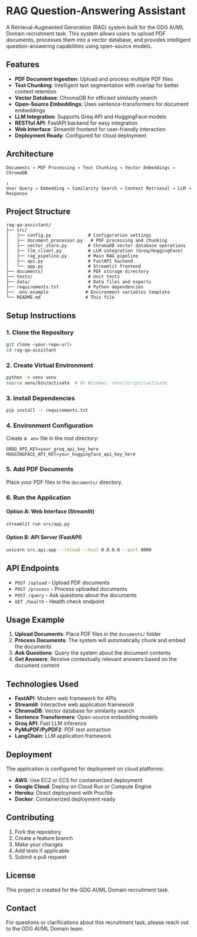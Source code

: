 # RAG Question-Answering Assistant

A Retrieval-Augmented Generation (RAG) system built for the GDG AI/ML Domain recruitment task. This system allows users to upload PDF documents, processes them into a vector database, and provides intelligent question-answering capabilities using open-source models.

## Features

- **PDF Document Ingestion**: Upload and process multiple PDF files
- **Text Chunking**: Intelligent text segmentation with overlap for better context retention  
- **Vector Database**: ChromaDB for efficient similarity search
- **Open-Source Embeddings**: Uses sentence-transformers for document embeddings
- **LLM Integration**: Supports Groq API and HuggingFace models
- **RESTful API**: FastAPI backend for easy integration
- **Web Interface**: Streamlit frontend for user-friendly interaction
- **Deployment Ready**: Configured for cloud deployment

## Architecture

```
Documents → PDF Processing → Text Chunking → Vector Embeddings → ChromaDB
                                                                      ↓
User Query → Embedding → Similarity Search → Context Retrieval → LLM → Response
```

## Project Structure

```
rag-qa-assistant/
├── src/
│   ├── config.py              # Configuration settings
│   ├── document_processor.py   # PDF processing and chunking
│   ├── vector_store.py        # ChromaDB vector database operations
│   ├── llm_client.py          # LLM integration (Groq/HuggingFace)
│   ├── rag_pipeline.py        # Main RAG pipeline
│   ├── api.py                 # FastAPI backend
│   └── app.py                 # Streamlit frontend
├── documents/                 # PDF storage directory
├── tests/                     # Unit tests
├── data/                      # Data files and exports
├── requirements.txt           # Python dependencies
├── .env.example              # Environment variables template
└── README.md                 # This file
```

## Setup Instructions

### 1. Clone the Repository

```bash
git clone <your-repo-url>
cd rag-qa-assistant
```

### 2. Create Virtual Environment

```bash
python -m venv venv
source venv/bin/activate  # On Windows: venv\Scripts\activate
```

### 3. Install Dependencies

```bash
pip install -r requirements.txt
```

### 4. Environment Configuration

Create a `.env` file in the root directory:

```env
GROQ_API_KEY=your_groq_api_key_here
HUGGINGFACE_API_KEY=your_huggingface_api_key_here
```

### 5. Add PDF Documents

Place your PDF files in the `documents/` directory.

### 6. Run the Application

#### Option A: Web Interface (Streamlit)
```bash
streamlit run src/app.py
```

#### Option B: API Server (FastAPI)
```bash
uvicorn src.api:app --reload --host 0.0.0.0 --port 8000
```

## API Endpoints

- `POST /upload` - Upload PDF documents
- `POST /process` - Process uploaded documents
- `POST /query` - Ask questions about the documents
- `GET /health` - Health check endpoint

## Usage Example

1. **Upload Documents**: Place PDF files in the `documents/` folder
2. **Process Documents**: The system will automatically chunk and embed the documents
3. **Ask Questions**: Query the system about the document contents
4. **Get Answers**: Receive contextually relevant answers based on the document content

## Technologies Used

- **FastAPI**: Modern web framework for APIs
- **Streamlit**: Interactive web application framework
- **ChromaDB**: Vector database for similarity search
- **Sentence Transformers**: Open-source embedding models
- **Groq API**: Fast LLM inference
- **PyMuPDF/PyPDF2**: PDF text extraction
- **LangChain**: LLM application framework

## Deployment

The application is configured for deployment on cloud platforms:

- **AWS**: Use EC2 or ECS for containerized deployment
- **Google Cloud**: Deploy on Cloud Run or Compute Engine
- **Heroku**: Direct deployment with Procfile
- **Docker**: Containerized deployment ready

## Contributing

1. Fork the repository
2. Create a feature branch
3. Make your changes
4. Add tests if applicable
5. Submit a pull request

## License

This project is created for the GDG AI/ML Domain recruitment task.

## Contact

For questions or clarifications about this recruitment task, please reach out to the GDG AI/ML Domain team.

